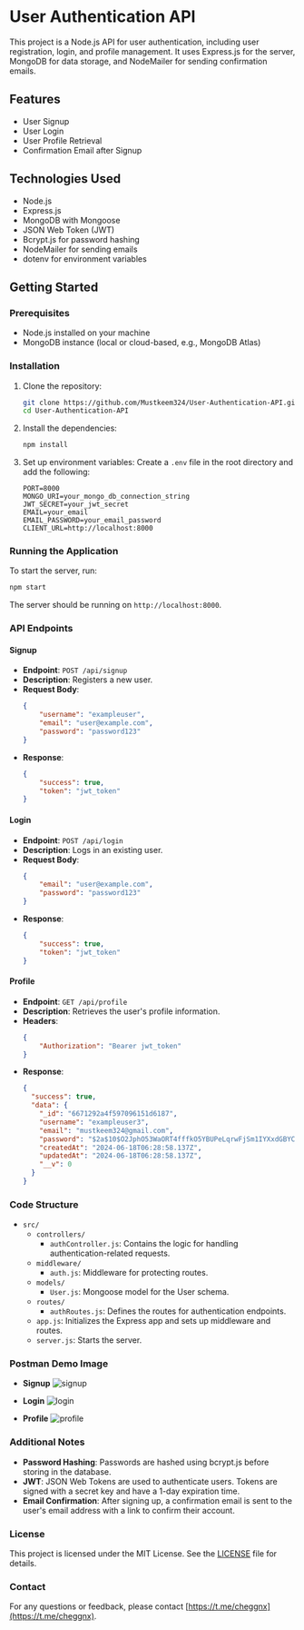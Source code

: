 # User Authentication API

This project is a Node.js API for user authentication, including user registration, login, and profile management. It uses Express.js for the server, MongoDB for data storage, and NodeMailer for sending confirmation emails.

## Features

- User Signup
- User Login
- User Profile Retrieval
- Confirmation Email after Signup

## Technologies Used

- Node.js
- Express.js
- MongoDB with Mongoose
- JSON Web Token (JWT)
- Bcrypt.js for password hashing
- NodeMailer for sending emails
- dotenv for environment variables

## Getting Started

### Prerequisites

- Node.js installed on your machine
- MongoDB instance (local or cloud-based, e.g., MongoDB Atlas)

### Installation

1. Clone the repository:
    ```bash
    git clone https://github.com/Mustkeem324/User-Authentication-API.git
    cd User-Authentication-API
    ```

2. Install the dependencies:
    ```bash
    npm install
    ```

3. Set up environment variables:
    Create a `.env` file in the root directory and add the following:
    ```plaintext
    PORT=8000
    MONGO_URI=your_mongo_db_connection_string
    JWT_SECRET=your_jwt_secret
    EMAIL=your_email
    EMAIL_PASSWORD=your_email_password
    CLIENT_URL=http://localhost:8000
    ```

### Running the Application

To start the server, run:
```bash
npm start
```

The server should be running on `http://localhost:8000`.

### API Endpoints

#### Signup

- **Endpoint**: `POST /api/signup`
- **Description**: Registers a new user.
- **Request Body**:
    ```json
    {
        "username": "exampleuser",
        "email": "user@example.com",
        "password": "password123"
    }
    ```
- **Response**:
    ```json
    {
        "success": true,
        "token": "jwt_token"
    }
    ```

#### Login

- **Endpoint**: `POST /api/login`
- **Description**: Logs in an existing user.
- **Request Body**:
    ```json
    {
        "email": "user@example.com",
        "password": "password123"
    }
    ```
- **Response**:
    ```json
    {
        "success": true,
        "token": "jwt_token"
    }
    ```

#### Profile

- **Endpoint**: `GET /api/profile`
- **Description**: Retrieves the user's profile information.
- **Headers**:
    ```json
    {
        "Authorization": "Bearer jwt_token"
    }
    ```
- **Response**:
    ```json
    {
      "success": true,
      "data": {
        "_id": "6671292a4f597096151d6187",
        "username": "exampleuser3",
        "email": "mustkeem324@gmail.com",
        "password": "$2a$10$O2JphO53WaORT4fffkO5YBUPeLqrwFjSm1IYXxdGBYCdDyKFcf/oUN6G",
        "createdAt": "2024-06-18T06:28:58.137Z",
        "updatedAt": "2024-06-18T06:28:58.137Z",
        "__v": 0
      }
    }
    ```

### Code Structure

- `src/`
  - `controllers/`
    - `authController.js`: Contains the logic for handling authentication-related requests.
  - `middleware/`
    - `auth.js`: Middleware for protecting routes.
  - `models/`
    - `User.js`: Mongoose model for the User schema.
  - `routes/`
    - `authRoutes.js`: Defines the routes for authentication endpoints.
  - `app.js`: Initializes the Express app and sets up middleware and routes.
  - `server.js`: Starts the server.

### Postman Demo Image
- **Signup**
![signup](signup.png)

- **Login**
![login](login.png)

- **Profile**
![profile](profile.png)

### Additional Notes

- **Password Hashing**: Passwords are hashed using bcrypt.js before storing in the database.
- **JWT**: JSON Web Tokens are used to authenticate users. Tokens are signed with a secret key and have a 1-day expiration time.
- **Email Confirmation**: After signing up, a confirmation email is sent to the user's email address with a link to confirm their account.

### License

This project is licensed under the MIT License. See the [LICENSE](LICENSE) file for details.

### Contact

For any questions or feedback, please contact [https://t.me/cheggnx](https://t.me/cheggnx).
